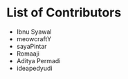 # List of Contributors

- Ibnu Syawal
- meowcraftY
- sayaPintar
- Romaaji
- Aditya Permadi
- ideapedyudi